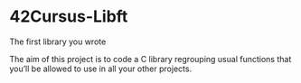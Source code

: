 # 42Cursus-Libft
The first library you wrote

The aim of this project is to code a C library regrouping usual functions that you’ll be allowed to use in all your other projects.

